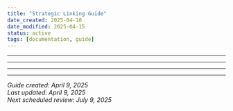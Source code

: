 ```yaml
---
title: "Strategic Linking Guide"
date_created: 2025-04-10
date_modified: 2025-04-15
status: active
tags: [documentation, guide]
---
```


---

---

---

---


*Guide created: April 9, 2025*  
*Last updated: April 9, 2025*  
*Next scheduled review: July 9, 2025*
